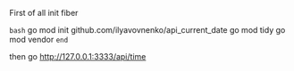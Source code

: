 First of all init fiber

```bash```
go mod init github.com/ilyavovnenko/api_current_date
go mod tidy
go mod vendor
```end```

then go http://127.0.0.1:3333/api/time